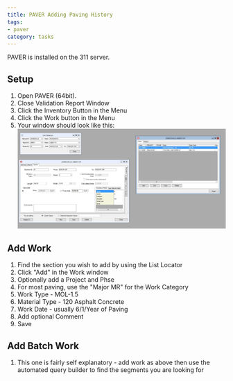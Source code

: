 ```yaml
---
title: PAVER Adding Paving History
tags:
- paver
category: tasks
---
```


PAVER is installed on the 311 server. 

## Setup
1. Open PAVER (64bit).
2. Close Validation Report Window
3. Click the Inventory Button in the Menu
4.  Click the Work button in the Menu
5.  Your window should look like this:
![](/assets/img/paver1.jpg)

## Add Work
1. Find the section you wish to add by using the List Locator
2. Click "Add" in the Work window
3. Optionally add a Project and Phse
4. For most paving, use the "Major MR" for the Work Category
5. Work Type - MOL-1.5
6. Material Type - 120 Asphalt Concrete
7. Work Date - usually 6/1/Year of Paving
8. Add optional Comment
9. Save

## Add Batch Work
1. This one is fairly self explanatory - add work as above then use the automated query builder to find the segments you are looking for
